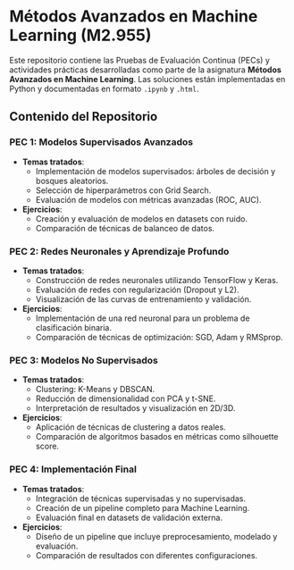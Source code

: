 # Métodos Avanzados en Machine Learning (M2.955)

Este repositorio contiene las Pruebas de Evaluación Continua (PECs) y actividades prácticas desarrolladas como parte de la asignatura **Métodos Avanzados en Machine Learning**. Las soluciones están implementadas en Python y documentadas en formato `.ipynb` y `.html`.

## Contenido del Repositorio

### PEC 1: Modelos Supervisados Avanzados
- **Temas tratados**:
  - Implementación de modelos supervisados: árboles de decisión y bosques aleatorios.
  - Selección de hiperparámetros con Grid Search.
  - Evaluación de modelos con métricas avanzadas (ROC, AUC).
- **Ejercicios**:
  - Creación y evaluación de modelos en datasets con ruido.
  - Comparación de técnicas de balanceo de datos.

### PEC 2: Redes Neuronales y Aprendizaje Profundo
- **Temas tratados**:
  - Construcción de redes neuronales utilizando TensorFlow y Keras.
  - Evaluación de redes con regularización (Dropout y L2).
  - Visualización de las curvas de entrenamiento y validación.
- **Ejercicios**:
  - Implementación de una red neuronal para un problema de clasificación binaria.
  - Comparación de técnicas de optimización: SGD, Adam y RMSprop.

### PEC 3: Modelos No Supervisados
- **Temas tratados**:
  - Clustering: K-Means y DBSCAN.
  - Reducción de dimensionalidad con PCA y t-SNE.
  - Interpretación de resultados y visualización en 2D/3D.
- **Ejercicios**:
  - Aplicación de técnicas de clustering a datos reales.
  - Comparación de algoritmos basados en métricas como silhouette score.

### PEC 4: Implementación Final
- **Temas tratados**:
  - Integración de técnicas supervisadas y no supervisadas.
  - Creación de un pipeline completo para Machine Learning.
  - Evaluación final en datasets de validación externa.
- **Ejercicios**:
  - Diseño de un pipeline que incluye preprocesamiento, modelado y evaluación.
  - Comparación de resultados con diferentes configuraciones.
